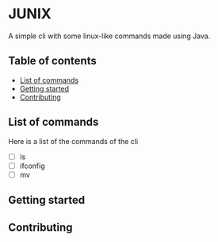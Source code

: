# JUNIX

A simple cli with some linux-like commands made using Java.

## Table of contents

- [List of commands](#list-of-commands)
- [Getting started](#getting-started)
- [Contributing](#contributing)

## List of commands

Here is a list of the commands of the cli

- [ ] ls
- [ ] ifconfig
- [ ] mv

## Getting started

## Contributing
